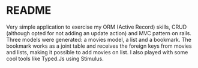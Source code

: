# README

Very simple application to exercise my ORM (Active Record) skills, CRUD (although opted for not adding an update action) and MVC pattern on rails. 
Three models were generated: a movies model, a list and a bookmark. The bookmark works as a joint table and receives the foreign keys from movies and lists, making it possible to add movies on list. I also played with some cool tools like Typed.Js using Stimulus. 
